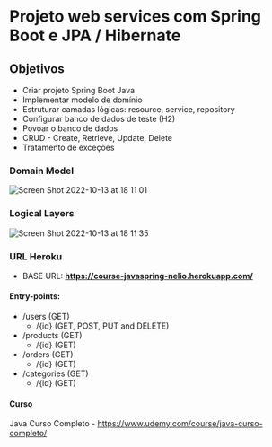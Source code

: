 # Projeto web services com Spring Boot e JPA / Hibernate


## Objetivos

- Criar projeto Spring Boot Java
- Implementar modelo de domínio
- Estruturar camadas lógicas: resource, service, repository
- Configurar banco de dados de teste (H2)
- Povoar o banco de dados
- CRUD - Create, Retrieve, Update, Delete
- Tratamento de exceções

### Domain Model

![Screen Shot 2022-10-13 at 18 11 01](https://user-images.githubusercontent.com/13749088/195711440-c15576af-3c22-49f1-9425-a3ee538efca7.png)

### Logical Layers

![Screen Shot 2022-10-13 at 18 11 35](https://user-images.githubusercontent.com/13749088/195711530-0fcb49ab-62af-4b88-b099-65e4b1a80a70.png)


### URL Heroku

- BASE URL: **https://course-javaspring-nelio.herokuapp.com/**

#### Entry-points:
  - /users (GET)
    - /{id} (GET, POST, PUT and DELETE)
  - /products (GET)
    - /{id} (GET)
  - /orders (GET)
    - /{id} (GET)
  - /categories (GET)
    - /{id} (GET)


#### Curso

Java Curso Completo - https://www.udemy.com/course/java-curso-completo/
